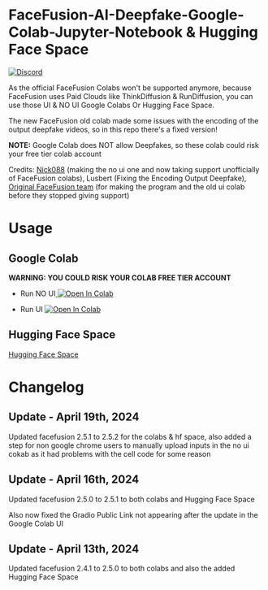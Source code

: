 # FaceFusion-AI-Deepfake-Google-Colab-Jupyter-Notebook & Hugging Face Space

[![Discord](https://img.shields.io/discord/1198701940511617164?color=%23738ADB&label=Discord&style=for-the-badge)](https://discord.gg/dnrgs5GHfG)

As the official FaceFusion Colabs won't be supported anymore, because FaceFusion uses Paid Clouds like ThinkDiffusion & RunDiffusion, you can use those UI & NO UI Google Colabs Or Hugging Face Space.

The new FaceFusion old colab made some issues with the encoding of the output deepfake videos, so in this repo there's a fixed version!

**NOTE:** Google Colab does NOT allow Deepfakes, so these colab could risk your free tier colab account

Credits: [Nick088](https://linktr.ee/Nick088) (making the no ui one and now taking support unofficially of FaceFusion colabs), Lusbert (Fixing the Encoding Output Deepfake), [Original FaceFusion team](https://github.com/facefusion/facefusion) (for making the program and the old ui colab before they stopped giving support)
# Usage

## Google Colab

**WARNING: YOU COULD RISK YOUR COLAB FREE TIER ACCOUNT**

- Run NO UI<a target="_blank" href="https://colab.research.google.com/github/Nick088Official/FaceFusion-Colab/blob/main/FaceFusion_Headless_No_UI.ipynb">
  <img src="https://colab.research.google.com/assets/colab-badge.svg" alt="Open In Colab"/>
</a>

- Run UI <a target="_blank" href="https://colab.research.google.com/github/Nick088Official/FaceFusion-Colab/blob/main/FaceFusion_UI.ipynb">
  <img src="https://colab.research.google.com/assets/colab-badge.svg" alt="Open In Colab"/>
</a>

## Hugging Face Space
[Hugging Face Space](https://huggingface.co/spaces/Nick088/FaceFusion)


# Changelog
## Update - April 19th, 2024
Updated facefusion 2.5.1 to 2.5.2 for the colabs & hf space, also added a step for non google chrome users to manually upload inputs in the no ui cokab as it had problems with the cell code for some reason
## Update - April 16th, 2024
Updated facefusion 2.5.0 to 2.5.1 to both colabs and Hugging Face Space

Also now fixed the Gradio Public Link not appearing after the update in the Google Colab UI
## Update - April 13th, 2024
Updated facefusion 2.4.1 to 2.5.0 to both colabs and also the added Hugging Face Space
